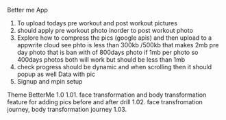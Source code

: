 Better me App

1. To upload todays pre workout and post workout pictures
2. should apply pre workout photo inorder to post workout photo
3. Explore how to compress the pics (google apis) and then upload to a appwrite cloud see phto is less than 300kb /500kb that makes 2mb pre day photo that is ban with of 800days photo if 1mb per photo so 400days photos both will work but should be less than 1mb
4. check progress should be dynamic and when scrolling then it should popup as well
   Data with pic
5. Signup and mpin setup

Theme BetterMe 1.0
1.01. face transformation and body transformation feature for adding pics before and after drill
1.02. face transfromation journey, body transformation journey
1.03.
